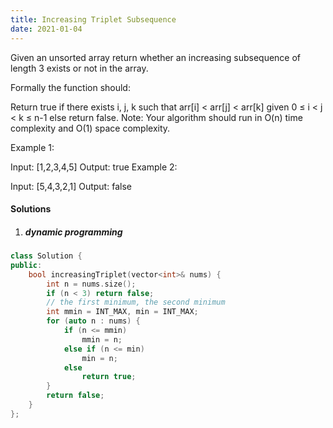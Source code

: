 ```yaml
---
title: Increasing Triplet Subsequence
date: 2021-01-04
---
```

Given an unsorted array return whether an increasing subsequence of length 3 exists or not in the array.

Formally the function should:

Return true if there exists i, j, k
such that arr[i] < arr[j] < arr[k] given 0 ≤ i < j < k ≤ n-1 else return false.
Note: Your algorithm should run in O(n) time complexity and O(1) space complexity.

Example 1:

Input: [1,2,3,4,5]
Output: true
Example 2:

Input: [5,4,3,2,1]
Output: false

#### Solutions

1. ##### dynamic programming

```cpp
class Solution {
public:
    bool increasingTriplet(vector<int>& nums) {
        int n = nums.size();
        if (n < 3) return false;
        // the first minimum, the second minimum
        int mmin = INT_MAX, min = INT_MAX;
        for (auto n : nums) {
            if (n <= mmin)
                mmin = n;
            else if (n <= min)
                min = n;
            else
                return true;
        }
        return false;
    }
};
```